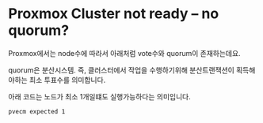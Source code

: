 # Proxmox Cluster not ready – no quorum?
Proxmox에서는 node수에 따라서 아래처럼 vote수와 quorum이 존재하는데요.

quorum은 분산시스템. 즉, 클러스터에서 작업을 수행하기위해 분산트랜잭션이 획득해야하는 최소 투표수를 의미합니다.

아래  코드는 노드가 최소 1개일떄도 실행가능하다는 의미입니다.

``` bash
pvecm expected 1
```